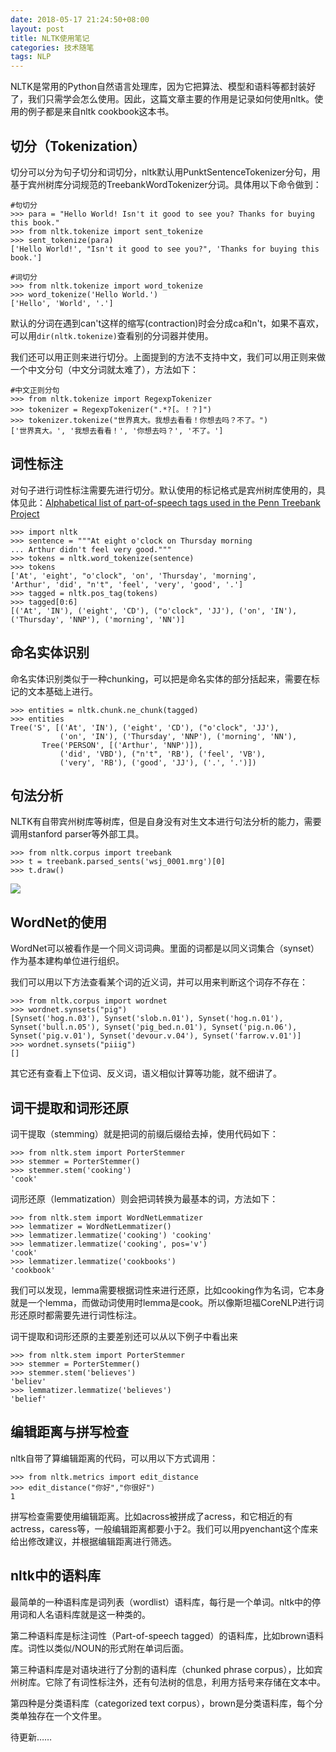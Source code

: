 ```yaml
---
date: 2018-05-17 21:24:50+08:00
layout: post
title: NLTK使用笔记
categories: 技术随笔
tags: NLP
---
```


NLTK是常用的Python自然语言处理库，因为它把算法、模型和语料等都封装好了，我们只需学会怎么使用。因此，这篇文章主要的作用是记录如何使用nltk。使用的例子都是来自nltk cookbook这本书。

## 切分（Tokenization）

切分可以分为句子切分和词切分，nltk默认用PunktSentenceTokenizer分句，用基于宾州树库分词规范的TreebankWordTokenizer分词。具体用以下命令做到：

```
#句切分
>>> para = "Hello World! Isn't it good to see you? Thanks for buying this book."
>>> from nltk.tokenize import sent_tokenize
>>> sent_tokenize(para)
['Hello World!', "Isn't it good to see you?", 'Thanks for buying this book.']
```

```
#词切分
>>> from nltk.tokenize import word_tokenize 
>>> word_tokenize('Hello World.') 
['Hello', 'World', '.']
```

默认的分词在遇到can't这样的缩写(contraction)时会分成ca和n't，如果不喜欢，可以用`dir(nltk.tokenize)`查看别的分词器并使用。

我们还可以用正则来进行切分。上面提到的方法不支持中文，我们可以用正则来做一个中文分句（中文分词就太难了），方法如下：

```
#中文正则分句
>>> from nltk.tokenize import RegexpTokenizer
>>> tokenizer = RegexpTokenizer(".*?[。！？]")
>>> tokenizer.tokenize("世界真大。我想去看看！你想去吗？不了。")
['世界真大。', '我想去看看！', '你想去吗？', '不了。']
```



## 词性标注

对句子进行词性标注需要先进行切分。默认使用的标记格式是宾州树库使用的，具体见此：[Alphabetical list of part-of-speech tags used in the Penn Treebank Project](https://ling.upenn.edu/courses/Fall_2003/ling001/penn_treebank_pos.html)

```
>>> import nltk
>>> sentence = """At eight o'clock on Thursday morning
... Arthur didn't feel very good."""
>>> tokens = nltk.word_tokenize(sentence)
>>> tokens
['At', 'eight', "o'clock", 'on', 'Thursday', 'morning',
'Arthur', 'did', "n't", 'feel', 'very', 'good', '.']
>>> tagged = nltk.pos_tag(tokens)
>>> tagged[0:6]
[('At', 'IN'), ('eight', 'CD'), ("o'clock", 'JJ'), ('on', 'IN'),
('Thursday', 'NNP'), ('morning', 'NN')]
```

## 命名实体识别

命名实体识别类似于一种chunking，可以把是命名实体的部分括起来，需要在标记的文本基础上进行。

```
>>> entities = nltk.chunk.ne_chunk(tagged)
>>> entities
Tree('S', [('At', 'IN'), ('eight', 'CD'), ("o'clock", 'JJ'),
           ('on', 'IN'), ('Thursday', 'NNP'), ('morning', 'NN'),
       Tree('PERSON', [('Arthur', 'NNP')]),
           ('did', 'VBD'), ("n't", 'RB'), ('feel', 'VB'),
           ('very', 'RB'), ('good', 'JJ'), ('.', '.')])
```

## 句法分析

NLTK有自带宾州树库等树库，但是自身没有对生文本进行句法分析的能力，需要调用stanford parser等外部工具。

```
>>> from nltk.corpus import treebank
>>> t = treebank.parsed_sents('wsj_0001.mrg')[0]
>>> t.draw()
```

![](http://www.nltk.org/_images/tree.gif)


## WordNet的使用

WordNet可以被看作是一个同义词词典。里面的词都是以同义词集合（synset）作为基本建构单位进行组织。

我们可以用以下方法查看某个词的近义词，并可以用来判断这个词存不存在：

```
>>> from nltk.corpus import wordnet
>>> wordnet.synsets("pig")
[Synset('hog.n.03'), Synset('slob.n.01'), Synset('hog.n.01'), Synset('bull.n.05'), Synset('pig_bed.n.01'), Synset('pig.n.06'), Synset('pig.v.01'), Synset('devour.v.04'), Synset('farrow.v.01')]
>>> wordnet.synsets("piiig")
[]
```

其它还有查看上下位词、反义词，语义相似计算等功能，就不细讲了。


## 词干提取和词形还原

词干提取（stemming）就是把词的前缀后缀给去掉，使用代码如下：

```
>>> from nltk.stem import PorterStemmer 
>>> stemmer = PorterStemmer() 
>>> stemmer.stem('cooking') 
'cook' 
```

词形还原（lemmatization）则会把词转换为最基本的词，方法如下：

```
>>> from nltk.stem import WordNetLemmatizer 
>>> lemmatizer = WordNetLemmatizer() 
>>> lemmatizer.lemmatize('cooking') 'cooking' 
>>> lemmatizer.lemmatize('cooking', pos='v') 
'cook' 
>>> lemmatizer.lemmatize('cookbooks') 
'cookbook'
```

我们可以发现，lemma需要根据词性来进行还原，比如cooking作为名词，它本身就是一个lemma，而做动词使用时lemma是cook。所以像斯坦福CoreNLP进行词形还原时都需要先进行词性标注。

词干提取和词形还原的主要差别还可以从以下例子中看出来

```
>>> from nltk.stem import PorterStemmer 
>>> stemmer = PorterStemmer() 
>>> stemmer.stem('believes') 
'believ' 
>>> lemmatizer.lemmatize('believes') 
'belief'
```

## 编辑距离与拼写检查

nltk自带了算编辑距离的代码，可以用以下方式调用：

```
>>> from nltk.metrics import edit_distance
>>> edit_distance("你好","你很好")
1
```

拼写检查需要使用编辑距离。比如across被拼成了acress，和它相近的有actress，caress等，一般编辑距离都要小于2。我们可以用pyenchant这个库来给出修改建议，并根据编辑距离进行筛选。


## nltk中的语料库

最简单的一种语料库是词列表（wordlist）语料库，每行是一个单词。nltk中的停用词和人名语料库就是这一种类的。

第二种语料库是标注词性（Part-of-speech tagged）的语料库，比如brown语料库。词性以类似/NOUN的形式附在单词后面。

第三种语料库是对语块进行了分割的语料库（chunked phrase corpus），比如宾州树库。它除了有词性标注外，还有句法树的信息，利用方括号来存储在文本中。

第四种是分类语料库（categorized text corpus），brown是分类语料库，每个分类单独存在一个文件里。


待更新……





